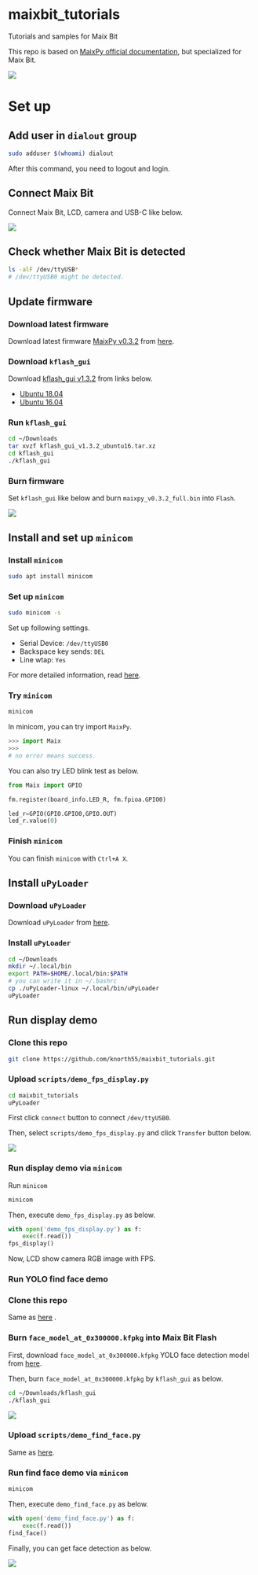 # maixbit_tutorials

Tutorials and samples for Maix Bit

This repo is based on [MaixPy official documentation](https://maixpy.sipeed.com/en/), but specialized for Maix Bit.

![](./img/maixbit_yolo_tiny.gif)


# Set up


## Add user in `dialout` group


```bash
sudo adduser $(whoami) dialout
```

After this command, you need to logout and login.

## Connect Maix Bit

Connect Maix Bit, LCD, camera and USB-C like below.

![](https://images-na.ssl-images-amazon.com/images/I/31rwSOhaVDL.jpg)

## Check whether Maix Bit is detected

```bash
ls -alF /dev/ttyUSB*
# /dev/ttyUSB0 might be detected.
```

## Update firmware
### Download latest firmware

Download latest firmware [MaixPy v0.3.2](https://github.com/sipeed/MaixPy/releases/) from [here](https://github.com/sipeed/MaixPy/releases/download/v0.3.2/maixpy_v0.3.2_full.bin).

### Download `kflash_gui`

Download [kflash_gui v1.3.2](https://github.com/sipeed/kflash_gui/releases) from links below.
- [Ubuntu 18.04](http://dl.cdn.sipeed.com/kflash_gui_v1.3.2_linux.tar.xz)
- [Ubuntu 16.04](http://dl.cdn.sipeed.com/kflash_gui_v1.3.2_ubuntu16.tar.xz)

### Run `kflash_gui`

```bash
cd ~/Downloads
tar xvzf kflash_gui_v1.3.2_ubuntu16.tar.xz
cd kflash_gui
./kflash_gui
```

### Burn firmware 

Set `kflash_gui` like below and burn `maixpy_v0.3.2_full.bin` into `Flash`.

![](./img/kflash_gui_burn.png)

## Install and set up `minicom`

### Install `minicom`

```bash
sudo apt install minicom
```

### Set up `minicom`

```bash
sudo minicom -s
```

Set up following settings.
- Serial Device: `/dev/ttyUSB0` 
- Backspace key sends: `DEL` 
- Line wtap: `Yes`

For more detailed information, read [here](https://maixpy.sipeed.com/en/get_started/power_on.html).

### Try `minicom`

```bash
minicom
```

In minicom, you can try import `MaixPy`.

```python
>>> import Maix
>>>
# no error means success.
```

You can also try LED blink test as below.

```python
from Maix import GPIO

fm.register(board_info.LED_R, fm.fpioa.GPIO0)

led_r=GPIO(GPIO.GPIO0,GPIO.OUT)
led_r.value(0)
```

### Finish `minicom`

You can finish `minicom` with  `Ctrl+A X`.

## Install `uPyLoader`

### Download `uPyLoader`

Download `uPyLoader` from [here](https://github.com/BetaRavener/uPyLoader/releases/download/v0.1.4/uPyLoader-linux).

### Install `uPyLoader`

```bash
cd ~/Downloads
mkdir ~/.local/bin
export PATH=$HOME/.local/bin:$PATH
# you can write it in ~/.bashrc
cp ./uPyLoader-linux ~/.local/bin/uPyLoader
uPyLoader
```

## Run display demo

### Clone this repo

```bash
git clone https://github.com/knorth55/maixbit_tutorials.git
```

### Upload `scripts/demo_fps_display.py`

```bash
cd maixbit_tutorials
uPyLoader
```
First click `connect` button to connect `/dev/ttyUSB0`.

Then, select `scripts/demo_fps_display.py` and click `Transfer` button below.

![](./img/upyloader_transfer.png)

### Run display demo via `minicom`

Run `minicom`

```bash
minicom
```

Then, execute `demo_fps_display.py` as below.

```python
with open('demo_fps_display.py') as f:
    exec(f.read())
fps_display()
```

Now, LCD show camera RGB image with FPS.

### Run YOLO find face demo

### Clone this repo

Same as [here](https://github.com/knorth55/maixbit_tutorials/tree/master#clone-this-repo) .


### Burn `face_model_at_0x300000.kfpkg` into Maix Bit Flash

First, download `face_model_at_0x300000.kfpkg` YOLO face detection model from [here](https://github.com/sipeed/MaixPy/releases/download/v0.3.2/face_model_at_0x300000.kfpkg).

Then, burn `face_model_at_0x300000.kfpkg` by `kflash_gui` as below.

```bash
cd ~/Downloads/kflash_gui
./kflash_gui
```
![](./img/kflash_gui_face_model.png)

### Upload `scripts/demo_find_face.py`

Same as [here](https://github.com/knorth55/maixbit_tutorials/tree/master#upload-scriptsdemo_fps_displaypy).


### Run find face demo via `minicom`

```bash
minicom
```

Then, execute `demo_find_face.py` as below.

```python
with open('demo_find_face.py') as f:
    exec(f.read())
find_face()
```

Finally, you can get face detection as below.

![](./img/maixbit_yolo_tiny.gif)
